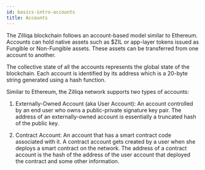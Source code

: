 ```yaml
---
id: basics-intro-accounts
title: Accounts
---
```


The Zilliqa blockchain follows an account-based model similar to Ethereum.
Accounts can hold native assets such as $ZIL or app-layer tokens issued as
Fungible or Non-Fungible assets. These assets can be transferred from one
account to another.

The collective state of all the accounts represents the global state of the
blockchain. Each account is identified by its address which is a 20-byte
string generated using a hash function.

Similar to Ethereum, the Zilliqa network supports two types of accounts:

1. Externally-Owned Account (aka User Account): An account controlled by an
   end user who owns a public-private signature key pair. The address of an
   externally-owned account is essentially a truncated hash of the public key.


2. Contract Account: An account that has a smart contract code associated with
   it. A contract account gets created by a user when she deploys a smart
    contract on the network. The address of a contract account is the hash of the
    address of the user account that deployed the contract and some other
    information. 


